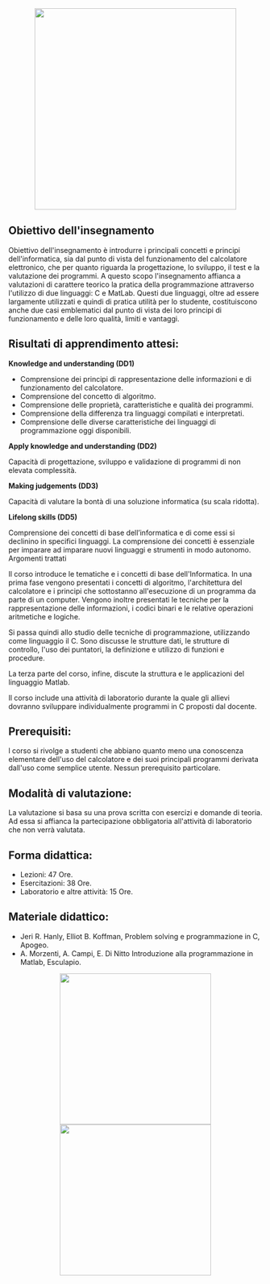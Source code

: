 <div align="center">

<img src="https://upload.wikimedia.org/wikipedia/it/b/be/Logo_Politecnico_Milano.png" width="400"/>

</div>

## Obiettivo dell'insegnamento

Obiettivo dell'insegnamento è introdurre i principali concetti e principi dell'informatica, sia dal punto di vista del funzionamento del calcolatore elettronico, che per quanto riguarda la progettazione, lo sviluppo, il test e la valutazione dei programmi. A questo scopo l'insegnamento affianca a valutazioni di carattere teorico la pratica della programmazione attraverso l'utilizzo di due linguaggi: C e MatLab. Questi due linguaggi, oltre ad essere largamente utilizzati e quindi di pratica utilità per lo studente, costituiscono anche due casi emblematici dal punto di vista dei loro principi di funzionamento e delle loro qualità, limiti e vantaggi.

## Risultati di apprendimento attesi:

**Knowledge and understanding (DD1)**

- Comprensione dei principi di rappresentazione delle informazioni e di funzionamento del calcolatore.
- Comprensione del concetto di algoritmo.
- Comprensione delle proprietà, caratteristiche e qualità dei programmi.
- Comprensione della differenza tra linguaggi compilati e interpretati.
- Comprensione delle diverse caratteristiche dei linguaggi di programmazione oggi disponibili.

**Apply knowledge and understanding (DD2)**

Capacità di progettazione, sviluppo e validazione di programmi di non elevata complessità.

**Making judgements (DD3)**

Capacità di valutare la bontà di una soluzione informatica (su scala ridotta).

**Lifelong skills (DD5)**

Comprensione dei concetti di base dell’informatica e di come essi si declinino in specifici linguaggi. La comprensione dei concetti è essenziale per imparare ad imparare nuovi linguaggi e strumenti in modo autonomo.
Argomenti trattati

Il corso introduce le tematiche e i concetti di base dell'Informatica. In una prima fase vengono presentati i concetti di algoritmo, l'architettura del calcolatore e i principi che sottostanno all'esecuzione di un programma da parte di un computer. Vengono inoltre presentati le tecniche per la rappresentazione delle informazioni, i codici binari e le relative operazioni aritmetiche e logiche.

Si passa quindi allo studio delle tecniche di programmazione, utilizzando come linguaggio il C. Sono discusse le strutture dati, le strutture di controllo, l'uso dei puntatori, la definizione e utilizzo di funzioni e procedure.

La terza parte del corso, infine, discute la struttura e le applicazioni del linguaggio Matlab.

Il corso include una attività di laboratorio durante la quale gli allievi dovranno sviluppare individualmente programmi in C proposti dal docente.

## Prerequisiti:

l corso si rivolge a studenti che abbiano quanto meno una conoscenza elementare dell'uso del calcolatore e dei suoi principali programmi derivata dall'uso come semplice utente. Nessun prerequisito particolare.

## Modalità di valutazione:

La valutazione si basa su una prova scritta con esercizi e domande di teoria.
Ad essa si affianca la partecipazione obbligatoria all'attività di laboratorio che non verrà valutata.

## Forma didattica:

- Lezioni: 47 Ore.
- Esercitazioni: 38 Ore.
- Laboratorio e altre attività: 15 Ore.

## Materiale didattico:

- Jeri R. Hanly, Elliot B. Koffman, Problem solving e programmazione in C, Apogeo.
- A. Morzenti, A. Campi, E. Di Nitto Introduzione alla programmazione in Matlab, Esculapio.

<div align="center">

<img src="https://user-images.githubusercontent.com/55017307/99872326-58a86900-2be1-11eb-9a35-ccd00bd6fdbf.jpg" width="300"/>
<img src="https://images-na.ssl-images-amazon.com/images/I/71RTifhRwGL.jpg" width="300"/>


</div>

